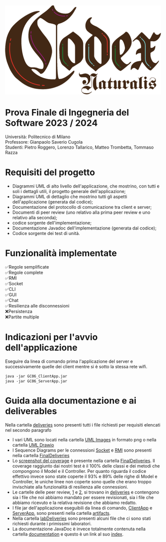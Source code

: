 ![Codex Naturalis Image](./src/main/resources/it/polimi/ingsw/gui/img/misc/title.png?raw=true)
# Prova Finale di Ingegneria del Software 2023 / 2024
Università: Politecnico di Milano <br>
Professore: Gianpaolo Saverio Cugola <br>
Studenti: Pietro Roggero, Lorenzo Tallarico, Matteo Trombetta, Tommaso Razza <br>
# Requisiti del progetto
- Diagrammi UML di alto livello dell'applicazione, che mostrino, con tutti e soli i dettagli utili, il progetto generale dell'applicazione;
- Diagrammi UML di dettaglio che mostrino tutti gli aspetti dell'applicazione (generata dal codice);
- Documentazione del protocollo di comunicazione tra client e server;
- Documenti di peer review (uno relativo alla prima peer review e uno relativo alla seconda);
- codice sorgente dell'implementazione;
- Documentazione Javadoc dell'implementazione (generata dal codice);
- Codice sorgente dei test di unità.
# Funzionalità implementate
✅Regole semplificate  <br>
✅Regole complete  <br>
✅RMI  <br>
✅Socket  <br>
✅CLI  <br>
✅GUI  <br>
✅Chat  <br>
✅Resilienza alle disconnessioni  <br>
❌Persistenza  <br>
❌Partite multiple  <br>
# Indicazioni per l'avvio dell'applicazione
Eseguire da linea di comando prima l'applicazione del server e successivamente quelle dei client mentre si è sotto la stessa rete wifi.
```
java -jar GC06_ClientApp.jar
java -jar GC06_ServerApp.jar
```
# Guida alla documentazione e ai deliverables
Nella cartella [deliveries](./deliveries/) sono presenti tutti i file richiesti per requisiti elencati nel secondo paragrafo <br>
- I vari UML sono locati nella cartella [UML Images](<./deliveries/FinalDeliveries/UML Images/>) in formato png o nella cartella [UML Drawio](<./deliveries/FinalDeliveries/UML Drawio/>)
- I Sequence Diagrams per le connessioni [Socket](./deliveries/FinalDeliveries/ConnectionSocket.png) e [RMI](./deliveries/FinalDeliveries/ConnectionRMI.png) sono presenti nella cartella [FinalDeliveries](./deliveries/FinalDeliveries/)
- Lo [screenshot del coverage](./deliveries/FinalDeliveries/Coverage.png) è presente nella cartella [FinalDeliveries](./deliveries/FinalDeliveries/). Il coverage raggiunto dai nostri test è il 100% delle classi e dei metodi che compongono il Model e il Controller. Per quanto riguarda il codice effettivo invece sono state coperte il 93% e 89% delle righe di Model e Controller, le uniche linee non coperte sono quelle che erano troppo invischiate alla funzionalità di resilienza alle connessioni.
- Le cartelle delle peer review, [1](./deliveries/peer-review-1) e [2](./deliveries/peer-review-2), si trovano in [deliveries](./deliveries) e contengono sia i file che noi abbiamo mandato per essere revisionati, sia i file che abbiamo ricevuto e la relativa revisione che abbiamo redatto.
- I file jar dell'applicazione eseguibili da linea di comando, [ClientApp](./deliveries/out/artifacts/GC06_ClientApp_jar/GC06_ClientApp.jar) e [ServerApp](./deliveries/out/artifacts/GC06_ServerApp_jar/GC06_ServerApp.jar), sono presenti nella cartella [artifacts](./deliveries/out/artifacts/).
- Nella cartella [labDeliveries](./deliveries/labDeliveries/) sono presenti alcuni file che ci sono stati richiesti durante i primissimi laboratori.
- La documentazione JavaDoc è invece totalmente contenuta nella cartella [documentation](./documentation/) e questo è un link al suo [index](./documentation/index.html).
